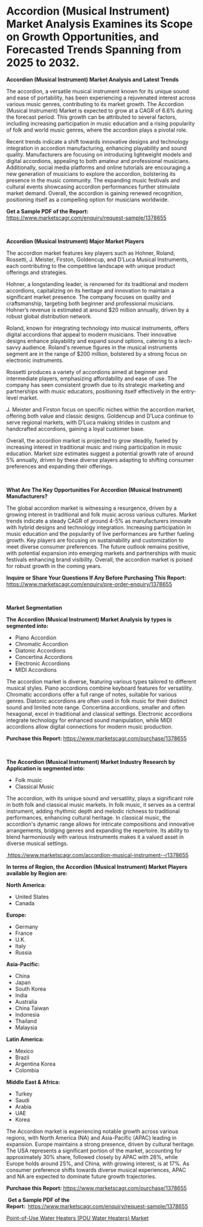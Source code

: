 <p><h1>Accordion (Musical Instrument) Market Analysis Examines its Scope on Growth Opportunities, and Forecasted Trends Spanning from 2025 to 2032.</h1></p><p><strong>Accordion (Musical Instrument) Market Analysis and Latest Trends</strong></p>
<p><p>The accordion, a versatile musical instrument known for its unique sound and ease of portability, has been experiencing a rejuvenated interest across various music genres, contributing to its market growth. The Accordion (Musical Instrument) Market is expected to grow at a CAGR of 6.6% during the forecast period. This growth can be attributed to several factors, including increasing participation in music education and a rising popularity of folk and world music genres, where the accordion plays a pivotal role.</p><p>Recent trends indicate a shift towards innovative designs and technology integration in accordion manufacturing, enhancing playability and sound quality. Manufacturers are focusing on introducing lightweight models and digital accordions, appealing to both amateur and professional musicians. Additionally, social media platforms and online tutorials are encouraging a new generation of musicians to explore the accordion, bolstering its presence in the music community. The expanding music festivals and cultural events showcasing accordion performances further stimulate market demand. Overall, the accordion is gaining renewed recognition, positioning itself as a compelling option for musicians worldwide.</p></p>
<p><strong>Get a Sample PDF of the Report:&nbsp;</strong> <a href="https://www.marketscagr.com/enquiry/request-sample/1378655?utm_campaign=3552&utm_medium=2&utm_source=Github&utm_content=ia&utm_term=05042025&utm_id=accordion-musical-instrument">https://www.marketscagr.com/enquiry/request-sample/1378655</a></p>
<p>&nbsp;</p>
<p><strong>Accordion (Musical Instrument) Major Market Players</strong></p>
<p><p>The accordion market features key players such as Hohner, Roland, Rossetti, J. Meister, Firston, Goldencup, and D’Luca Musical Instruments, each contributing to the competitive landscape with unique product offerings and strategies.</p><p>Hohner, a longstanding leader, is renowned for its traditional and modern accordions, capitalizing on its heritage and innovation to maintain a significant market presence. The company focuses on quality and craftsmanship, targeting both beginner and professional musicians. Hohner’s revenue is estimated at around $20 million annually, driven by a robust global distribution network.</p><p>Roland, known for integrating technology into musical instruments, offers digital accordions that appeal to modern musicians. Their innovative designs enhance playability and expand sound options, catering to a tech-savvy audience. Roland's revenue figures in the musical instruments segment are in the range of $200 million, bolstered by a strong focus on electronic instruments.</p><p>Rossetti produces a variety of accordions aimed at beginner and intermediate players, emphasizing affordability and ease of use. The company has seen consistent growth due to its strategic marketing and partnerships with music educators, positioning itself effectively in the entry-level market.</p><p>J. Meister and Firston focus on specific niches within the accordion market, offering both value and classic designs. Goldencup and D’Luca continue to serve regional markets, with D’Luca making strides in custom and handcrafted accordions, gaining a loyal customer base.</p><p>Overall, the accordion market is projected to grow steadily, fueled by increasing interest in traditional music and rising participation in music education. Market size estimates suggest a potential growth rate of around 5% annually, driven by these diverse players adapting to shifting consumer preferences and expanding their offerings.</p></p>
<p>&nbsp;</p>
<p><strong>What Are The Key Opportunities For Accordion (Musical Instrument) Manufacturers?</strong></p>
<p><p>The global accordion market is witnessing a resurgence, driven by a growing interest in traditional and folk music across various cultures. Market trends indicate a steady CAGR of around 4-5% as manufacturers innovate with hybrid designs and technology integration. Increasing participation in music education and the popularity of live performances are further fueling growth. Key players are focusing on sustainability and customization to meet diverse consumer preferences. The future outlook remains positive, with potential expansion into emerging markets and partnerships with music festivals enhancing brand visibility. Overall, the accordion market is poised for robust growth in the coming years.</p></p>
<p><strong>Inquire or Share Your Questions If Any Before Purchasing This Report:</strong> <a href="https://www.marketscagr.com/enquiry/pre-order-enquiry/1378655?utm_campaign=3552&utm_medium=2&utm_source=Github&utm_content=ia&utm_term=05042025&utm_id=accordion-musical-instrument">https://www.marketscagr.com/enquiry/pre-order-enquiry/1378655</a></p>
<p>&nbsp;</p>
<p><strong>Market Segmentation</strong></p>
<p><strong>The Accordion (Musical Instrument) Market Analysis by types is segmented into:</strong></p>
<p><ul><li>Piano Accordion</li><li>Chromatic Accordion</li><li>Diatonic Accordions</li><li>Concertina Accordions</li><li>Electronic Accordions</li><li>MIDI Accordions</li></ul></p>
<p><p>The accordion market is diverse, featuring various types tailored to different musical styles. Piano accordions combine keyboard features for versatility. Chromatic accordions offer a full range of notes, suitable for various genres. Diatonic accordions are often used in folk music for their distinct sound and limited note range. Concertina accordions, smaller and often hexagonal, excel in traditional and classical settings. Electronic accordions integrate technology for enhanced sound manipulation, while MIDI accordions allow digital connections for modern music production.</p></p>
<p><strong>Purchase this Report:&nbsp;</strong><a href="https://www.marketscagr.com/purchase/1378655?utm_campaign=3552&utm_medium=2&utm_source=Github&utm_content=ia&utm_term=05042025&utm_id=accordion-musical-instrument">https://www.marketscagr.com/purchase/1378655</a></p>
<p>&nbsp;</p>
<p><strong>The Accordion (Musical Instrument) Market Industry Research by Application is segmented into:</strong></p>
<p><ul><li>Folk music</li><li>Classical Music</li></ul></p>
<p><p>The accordion, with its unique sound and versatility, plays a significant role in both folk and classical music markets. In folk music, it serves as a central instrument, adding rhythmic depth and melodic richness to traditional performances, enhancing cultural heritage. In classical music, the accordion's dynamic range allows for intricate compositions and innovative arrangements, bridging genres and expanding the repertoire. Its ability to blend harmoniously with various instruments makes it a valued asset in diverse musical settings.</p></p>
<p><a href="https://www.marketscagr.com/accordion-musical-instrument--r1378655?utm_campaign=3552&utm_medium=2&utm_source=Github&utm_content=ia&utm_term=05042025&utm_id=accordion-musical-instrument">&nbsp;https://www.marketscagr.com/accordion-musical-instrument--r1378655</a></p>
<p><strong>In terms of Region, the Accordion (Musical Instrument) Market Players available by Region are:</strong></p>
<p>
    <p> <strong> North America: </strong>
        <ul>
            <li>United States</li>
            <li>Canada</li>
        </ul>
        </p> 
    <p> <strong> Europe: </strong>
        <ul>
            <li>Germany</li>
            <li>France</li>
            <li>U.K.</li>
            <li>Italy</li>
            <li>Russia</li>
        </ul>
        </p> 
    <p> <strong> Asia-Pacific: </strong>
        <ul>
            <li>China</li>
            <li>Japan</li>
            <li>South Korea</li>
            <li>India</li>
            <li>Australia</li>
            <li>China Taiwan</li>
            <li>Indonesia</li>
            <li>Thailand</li>
            <li>Malaysia</li>
        </ul>
        </p> 
    <p> <strong> Latin America: </strong>
        <ul>
            <li>Mexico</li>
            <li>Brazil</li>
            <li>Argentina Korea</li>
            <li>Colombia</li>
        </ul>
        </p> 
    <p> <strong> Middle East & Africa: </strong>
        <ul>
            <li>Turkey</li>
            <li>Saudi</li>
            <li>Arabia</li>
            <li>UAE</li>
            <li>Korea</li>
        </ul>
    </p>
    </p>
<p><p>The Accordion market is experiencing notable growth across various regions, with North America (NA) and Asia-Pacific (APAC) leading in expansion. Europe maintains a strong presence, driven by cultural heritage. The USA represents a significant portion of the market, accounting for approximately 30% share, followed closely by APAC with 28%, while Europe holds around 25%, and China, with growing interest, is at 17%. As consumer preference shifts towards diverse musical experiences, APAC and NA are expected to dominate future growth trajectories.</p></p>
<p><strong>Purchase this Report: </strong><a href="https://www.marketscagr.com/purchase/1378655?utm_campaign=3552&utm_medium=2&utm_source=Github&utm_content=ia&utm_term=05042025&utm_id=accordion-musical-instrument">https://www.marketscagr.com/purchase/1378655</a></p>
<p>&nbsp;<strong>Get a Sample PDF of the Report:&nbsp;&nbsp;</strong><a href="https://www.marketscagr.com/enquiry/request-sample/1378655?utm_campaign=3552&utm_medium=2&utm_source=Github&utm_content=ia&utm_term=05042025&utm_id=accordion-musical-instrument">https://www.marketscagr.com/enquiry/request-sample/1378655</a></p>
<p><strong></strong></p>
<p><p><a href="https://github.com/hamremunazm4/Market-Research-Report-List-1/blob/main/point-of-use-water-heaters-pou-water-heaters-market.md?utm_campaign=3552&utm_medium=2&utm_source=Github&utm_content=ia&utm_term=05042025&utm_id=accordion-musical-instrument">Point-of-Use Water Heaters (POU Water Heaters) Market</a></p></p>